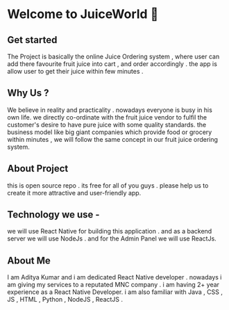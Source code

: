 # Welcome to  JuiceWorld 👋


## Get started
The Project is basically the online Juice Ordering system , where user can add there favourite fruit juice into cart , 
and order accordingly . 
the app is allow user to get their juice within few minutes .

## Why Us ? 
We believe in reality and practicality .
nowadays everyone is busy in his own life.
we directly co-ordinate with the fruit juice vendor to fulfil the customer's desire to have pure juice with some quality standards.
the business model like big giant companies which provide food or grocery within minutes , we will follow the same concept in our fruit juice ordering system.

## About Project
this is open source repo . its free for all of you guys .
please help us to create it more attractive and user-friendly app.

## Technology we use -
we will use React Native for building this application .
and as a backend server we will use NodeJs .
and for the Admin Panel we will use ReactJs.

## About Me
I am Aditya Kumar and i am dedicated React Native developer . nowadays i am giving my services to a reputated MNC company .
i am having 2+ year experience as a React Native Developer. i am also familiar with Java , CSS , JS , HTML , Python , NodeJS , ReactJS .
